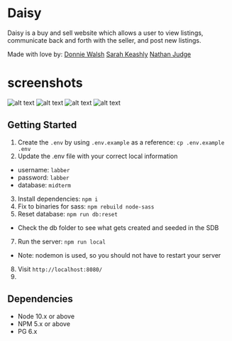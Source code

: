 # Daisy 

Daisy is a buy and sell website which allows a user to view listings, communicate back and forth with the seller, and post new listings.

Made with love by:
[Donnie Walsh](https://github.com/WigglyDonnie)
[Sarah Keashly](https://github.com/SarahKeashly)
[Nathan Judge](https://github.com/nathan-judge)


# screenshots
![alt text](https://github.com/WigglyDonnie/daisy/blob/master/media/Screen%20Shot%202021-12-08%20at%2010.45.27%20AM.png?raw=true)
![alt text](https://github.com/WigglyDonnie/daisy/blob/master/media/Screen%20Shot%202021-12-08%20at%2010.45.44%20AM.png?raw=true)
![alt text](https://github.com/WigglyDonnie/daisy/blob/master/media/Screen%20Shot%202021-12-08%20at%2010.45.55%20AM.png?raw=true)
![alt text](https://github.com/WigglyDonnie/daisy/blob/master/media/Screen%20Shot%202021-12-08%20at%2010.47.08%20AM.png?raw=true)



## Getting Started

1. Create the `.env` by using `.env.example` as a reference: `cp .env.example .env`
2. Update the .env file with your correct local information

- username: `labber`
- password: `labber`
- database: `midterm`

3. Install dependencies: `npm i`
4. Fix to binaries for sass: `npm rebuild node-sass`
5. Reset database: `npm run db:reset`

- Check the db folder to see what gets created and seeded in the SDB

7. Run the server: `npm run local`

- Note: nodemon is used, so you should not have to restart your server

8. Visit `http://localhost:8080/`
9. 
## Dependencies

- Node 10.x or above
- NPM 5.x or above
- PG 6.x


